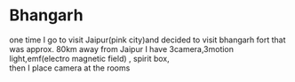 # Bhangarh 

one time I go to visit Jaipur(pink city)and decided to visit bhangarh fort that was approx. 80km away from Jaipur I have 3camera,3motion light,emf(electro magnetic field) , spirit box,  
then I place camera at the rooms 